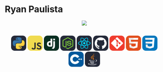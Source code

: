 # Ryan Paulista

<div align="center">
    <img src="https://github.com/Anmol-Baranwal/Cool-GIFs-For-GitHub/assets/74038190/c552be39-25aa-4f5a-8421-54aa11f7131f" width="300">
</div> 

## 

<div align="center">
    <img src="./icons/Python-Dark.svg" width="48" />
    <img src="./icons/JavaScript.svg" width="48" />
    <img src="./icons/Django.svg" width="48" />
    <img src="./icons/NodeJS-Dark.svg" width="48" />
    <img src="./icons/React-Dark.svg" width="48" />
    <img src="./icons/Github-Dark.svg" width="48" />
    <img src="./icons/Git.svg" width="48" />
    <img src="./icons/HTML.svg" width="48" />
    <img src="./icons/CSS.svg" width="48" />
    <img src="./icons/CPP.svg" width="48" />
    <img src="./icons/Java-Dark.svg" width="48">
</div>



